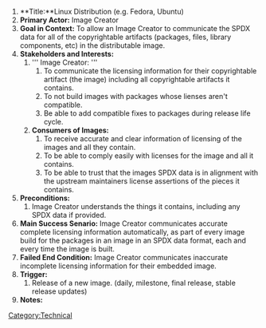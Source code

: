 1.  **Title:**Linux Distribution (e.g. Fedora, Ubuntu)
2.  **Primary Actor:** Image Creator
3.  **Goal in Context:** To allow an Image Creator to communicate the
    SPDX data for all of the copyrightable artifacts (packages, files,
    library components, etc) in the distributable image.
4.  **Stakeholders and Interests:**
    1.  ''' Image Creator: '''
        1.  To communicate the licensing information for their
            copyrightable artifact (the image) including all
            copyrightable artifacts it contains.
        2.  To not build images with packages whose lienses aren't
            compatible.
        3.  Be able to add compatible fixes to packages during release
            life cycle.
    2.  **Consumers of Images:**
        1.  To receive accurate and clear information of licensing of
            the images and all they contain.
        2.  To be able to comply easily with licenses for the image and
            all it contains.
        3.  To be able to trust that the images SPDX data is in
            alignment with the upstream maintainers license assertions
            of the pieces it contains.
5.  **Preconditions:**
    1.  Image Creator understands the things it contains, including any
        SPDX data if provided.
6.  **Main Success Senario:** Image Creator communicates accurate
    complete licensing information automatically, as part of every image
    build for the packages in an image in an SPDX data format, each and
    every time the image is built.
7.  **Failed End Condition:** Image Creator communicates inaccurate
    incomplete licensing information for their embedded image.
8.  **Trigger:**
    1.  Release of a new image. (daily, milestone, final release, stable
        release updates)
9.  **Notes:**

[Category:Technical](Category:Technical "wikilink")
